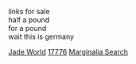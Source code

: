 links for sale\
half a pound\
for a pound\
wait this is germany

[Jade World](https://cinni.net/comic/gemini/chapter1)
[17776](https://www.sbnation.com/a/17776-football/chapter-1)
[Marginalia Search](https://search.marginalia.nu/)


